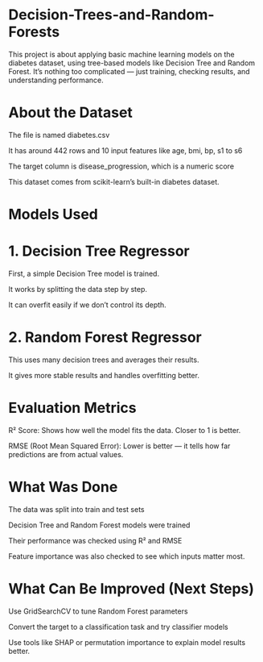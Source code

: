 # Decision-Trees-and-Random-Forests
This project is about applying basic machine learning models on the diabetes dataset, using tree-based models like Decision Tree and Random Forest. It’s nothing too complicated — just training, checking results, and understanding performance.

# About the Dataset
The file is named diabetes.csv

It has around 442 rows and 10 input features like age, bmi, bp, s1 to s6

The target column is disease_progression, which is a numeric score

This dataset comes from scikit-learn’s built-in diabetes dataset.

# Models Used
# 1. Decision Tree Regressor
First, a simple Decision Tree model is trained.

It works by splitting the data step by step.

It can overfit easily if we don’t control its depth.

# 2. Random Forest Regressor
This uses many decision trees and averages their results.

It gives more stable results and handles overfitting better.

# Evaluation Metrics
R² Score: Shows how well the model fits the data. Closer to 1 is better.

RMSE (Root Mean Squared Error): Lower is better — it tells how far predictions are from actual values.

# What Was Done
The data was split into train and test sets

Decision Tree and Random Forest models were trained

Their performance was checked using R² and RMSE

Feature importance was also checked to see which inputs matter most.

# What Can Be Improved (Next Steps)
Use GridSearchCV to tune Random Forest parameters

Convert the target to a classification task and try classifier models

Use tools like SHAP or permutation importance to explain model results better.
